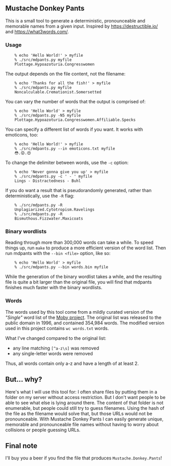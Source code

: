 ## Mustache Donkey Pants

This is a small tool to generate a deterministic, pronounceable and memorable names from a given input.
Inspired by https://destructible.io/ and https://what3words.com/.

### Usage

```
	% echo 'Hello World!' > myfile
	% ./src/mdpants.py myfile
	Plottage.Hypoazoturia.Congresswomen
```

The output depends on the file content, not the filename:	

```
	% echo 'Thanks for all the fish!' > myfile
	% ./src/mdpants.py myfile
	Noncalculable.Cremationist.Somersetted
```

You can vary the number of words that the output is comprised of:

```
	% echo 'Hello World' > myfile
	% ./src/mdpants.py -N5 myfile
	Plottage.Hypoazoturia.Congresswomen.Affiliable.Specks
```

You can specify a different list of words if you want.
It works with emoticons, too:

```
	% echo 'Hello World!' > myfile
	% ./src/mdpants.py --in emoticons.txt myfile
	😳.😟.😍
```

To change the delimiter between words, use the `-c` option:

```
	% echo 'Never gonna give you up' > myfile
	% ./src/mdpants.py -c ' - ' myfile
	Lings - Distractedness - Buhl
```

If you do want a result that is pseudorandomly generated, rather than deterministically,
use the `-R` flag:

```
    % ./src/mdpants.py -R
    Unplagiarized.Cytotropism.Ravelings
    % ./src/mdpants.py -R
    Bismuthous.Fizzwater.Maxicoats
```

### Binary wordlists

Reading through more than 300,000 words can take a while. To speed things up,
run `make` to produce a more efficient version of the word list. Then run mdpants
with the `--bin <file>` option, like so:

```
	% echo 'Hello World' > myfile
	% ./src/mdpants.py --bin words.bin myfile
```

While the generation of the binary wordlist takes a while, and the resulting
file is quite a bit larger than the original file, you will find that mdpants
finishes much faster with the binary wordlists.

### Words

The words used by this tool come from a mildly curated version of the _"Single"_ word
list of the [Moby project](http://icon.shef.ac.uk/Moby/mwords.html). The original
list was released to the public domain in 1996, and contained 354,984 words.
The modified version used in this project contains `wc words.txt` words.

What I've changed compared to the original list:

 - any line matching `[^a-z\s]` was removed
 - any single-letter words were removed

Thus, all words contain only a-z and have a length of at least 2.

## But... why?

Here's what I will use this tool for: I often share files by putting them in a
folder on my server without access restriction. But I don't want people to be
able to see what else is lying around there. The content of that folder is not
enumerable, but people could still try to guess filenames. Using the hash of
the file as the filename would solve that, but those URLs would not be
pronounceable. With Mustache Donkey Pants I can easily generate unique,
memorable and pronounceable file names without having to worry about collisions
or people guessing URLs.


## Final note

I'll buy you a beer if you find the file that produces `Mustache.Donkey.Pants`!
